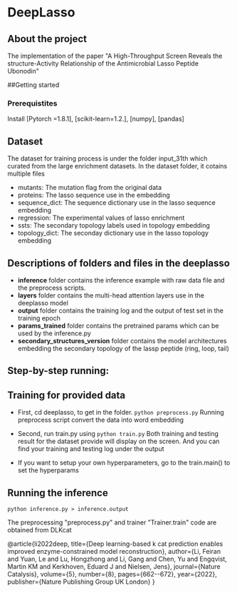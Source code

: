 # DeepLasso
## About the project
The implementation of the paper "A High-Throughput Screen Reveals the structure-Activity Relationship of the Antimicrobial Lasso Peptide Ubonodin"

##Getting started 
### Prerequistites
Install [Pytorch =1.8.1], [scikit-learn=1.2.], [numpy], [pandas]

## Dataset

The dataset for training process is under the folder input_31th which curated from the large enrichment datasets. In the dataset folder,  it cotains multiple files

- mutants: The mutation flag from the original data
- proteins: The lasso sequence use in the embedding
- sequence_dict: The sequence dictionary use in the lasso sequence embedding
- regression: The experimental values of lasso enrichment 
- ssts: The secondary topology labels used in topology embedding
- topology_dict: The seconday dictionary use in the lasso topology embedding

## Descriptions of folders and files in the deeplasso

* **inference** folder contains the inference example with raw data file and the preprocess scripts.
* **layers** folder contains the multi-head attention layers use in the deeplasso model
* **output** folder contains the training log and the output of test set in the training epoch
* **params_trained** folder contains the pretrained params which can be used by the inference.py
* **secondary_structures_version** folder contains the model architectures embedding the secondary topology of the lassp peptide (ring, loop, tail)


## Step-by-step running:

## Training for provided data
- First, cd deeplasso, to get in the folder. 
  `python preprocess.py`
  Running preprocess script convert the data into word embedding

- Second, run train.py using
  `python train.py`
   Both training and testing result for the dataset provide will display on the screen. And you can find your training and testing log under the output
- If you want to setup your own hyperparameters, go to the train.main() to set the hyperparams

## Running the inference
   `python inference.py > inference.output`

The preprocessing "preprocess.py" and trainer "Trainer.train" code are obtained from DLKcat 

@article{li2022deep,
  title={Deep learning-based k cat prediction enables improved enzyme-constrained model reconstruction},
    author={Li, Feiran and Yuan, Le and Lu, Hongzhong and Li, Gang and Chen, Yu and Engqvist, Martin KM and Kerkhoven, Eduard J and Nielsen, Jens},
    journal={Nature Catalysis},
    volume={5},
    number={8},
    pages={662--672},
    year={2022},
    publisher={Nature Publishing Group UK London}
}

